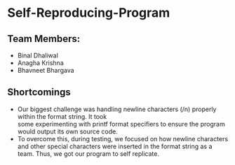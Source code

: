 # Self-Reproducing-Program

## Team Members:
- Binal Dhaliwal
- Anagha Krishna
- Bhavneet Bhargava

## Shortcomings
- Our biggest challenge was handling newline characters (/n) properly within the format string. It took    
some experimenting with printf format specifiers to ensure the program would output its own source code.
- To overcome this, during testing, we focused on how newline characters and other special characters were inserted in the format string as a team. Thus, we got our program to self replicate.